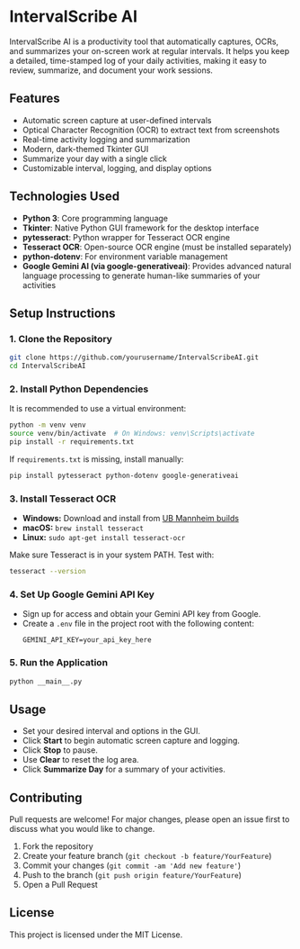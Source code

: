 # IntervalScribe AI

IntervalScribe AI is a productivity tool that automatically captures, OCRs, and summarizes your on-screen work at regular intervals. It helps you keep a detailed, time-stamped log of your daily activities, making it easy to review, summarize, and document your work sessions.

## Features
- Automatic screen capture at user-defined intervals
- Optical Character Recognition (OCR) to extract text from screenshots
- Real-time activity logging and summarization
- Modern, dark-themed Tkinter GUI
- Summarize your day with a single click
- Customizable interval, logging, and display options

## Technologies Used
- **Python 3**: Core programming language
- **Tkinter**: Native Python GUI framework for the desktop interface
- **pytesseract**: Python wrapper for Tesseract OCR engine
- **Tesseract OCR**: Open-source OCR engine (must be installed separately)
- **python-dotenv**: For environment variable management
- **Google Gemini AI (via google-generativeai)**: Provides advanced natural language processing to generate human-like summaries of your activities

## Setup Instructions

### 1. Clone the Repository
```sh
git clone https://github.com/yourusername/IntervalScribeAI.git
cd IntervalScribeAI
```

### 2. Install Python Dependencies
It is recommended to use a virtual environment:
```sh
python -m venv venv
source venv/bin/activate  # On Windows: venv\Scripts\activate
pip install -r requirements.txt
```
If `requirements.txt` is missing, install manually:
```sh
pip install pytesseract python-dotenv google-generativeai
```

### 3. Install Tesseract OCR
- **Windows:** Download and install from [UB Mannheim builds](https://github.com/UB-Mannheim/tesseract/wiki)
- **macOS:** `brew install tesseract`
- **Linux:** `sudo apt-get install tesseract-ocr`

Make sure Tesseract is in your system PATH. Test with:
```sh
tesseract --version
```

### 4. Set Up Google Gemini API Key
- Sign up for access and obtain your Gemini API key from Google.
- Create a `.env` file in the project root with the following content:
  ```
  GEMINI_API_KEY=your_api_key_here
  ```

### 5. Run the Application
```sh
python __main__.py
```

## Usage
- Set your desired interval and options in the GUI.
- Click **Start** to begin automatic screen capture and logging.
- Click **Stop** to pause.
- Use **Clear** to reset the log area.
- Click **Summarize Day** for a summary of your activities.

## Contributing
Pull requests are welcome! For major changes, please open an issue first to discuss what you would like to change.

1. Fork the repository
2. Create your feature branch (`git checkout -b feature/YourFeature`)
3. Commit your changes (`git commit -am 'Add new feature'`)
4. Push to the branch (`git push origin feature/YourFeature`)
5. Open a Pull Request

## License
This project is licensed under the MIT License. 